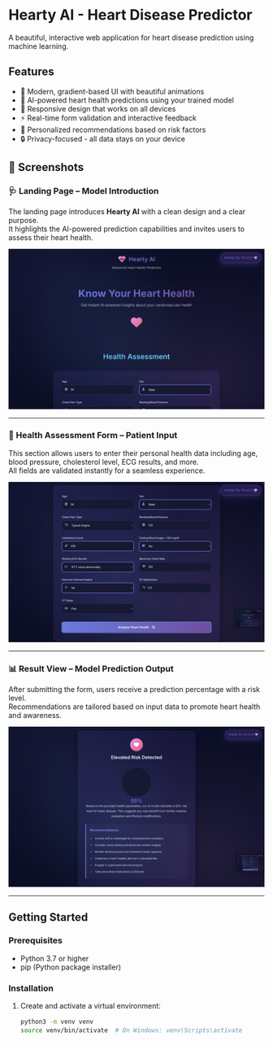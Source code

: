 # Hearty AI - Heart Disease Predictor

A beautiful, interactive web application for heart disease prediction using machine learning.

## Features

- 🎨 Modern, gradient-based UI with beautiful animations  
- 🤖 AI-powered heart health predictions using your trained model  
- 📱 Responsive design that works on all devices  
- ⚡ Real-time form validation and interactive feedback  
- 🎯 Personalized recommendations based on risk factors  
- 🔒 Privacy-focused - all data stays on your device  

## 📸 Screenshots

### 🩺 Landing Page – Model Introduction

The landing page introduces **Hearty AI** with a clean design and a clear purpose.  
It highlights the AI-powered prediction capabilities and invites users to assess their heart health.

![Landing Page](./images/landing.png)

---

### 📝 Health Assessment Form – Patient Input

This section allows users to enter their personal health data including age, blood pressure, cholesterol level, ECG results, and more.  
All fields are validated instantly for a seamless experience.

![Form Page](./images/form.png)

---

### 📊 Result View – Model Prediction Output

After submitting the form, users receive a prediction percentage with a risk level.  
Recommendations are tailored based on input data to promote heart health and awareness.

![Result Page](./images/result.png)

---

## Getting Started

### Prerequisites

- Python 3.7 or higher  
- pip (Python package installer)  

### Installation

1. Create and activate a virtual environment:
   ```bash
   python3 -m venv venv
   source venv/bin/activate  # On Windows: venv\Scripts\activate

